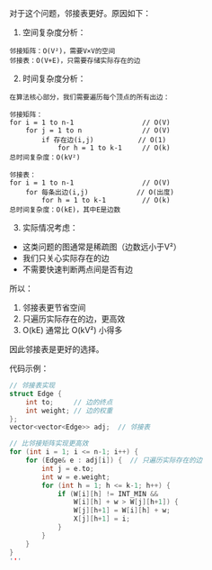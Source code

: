 对于这个问题，邻接表更好。原因如下：

1. 空间复杂度分析：
```
邻接矩阵：O(V²)，需要V×V的空间
邻接表：O(V+E)，只需要存储实际存在的边
```

2. 时间复杂度分析：
```
在算法核心部分，我们需要遍历每个顶点的所有出边：

邻接矩阵：
for i = 1 to n-1                 // O(V)
    for j = 1 to n               // O(V)
        if 存在边(i,j)           // O(1)
            for h = 1 to k-1     // O(k)
总时间复杂度：O(kV²)

邻接表：
for i = 1 to n-1                 // O(V)
    for 每条出边(i,j)            // O(出度)
        for h = 1 to k-1         // O(k)
总时间复杂度：O(kE)，其中E是边数
```

3. 实际情况考虑：
- 这类问题的图通常是稀疏图（边数远小于V²）
- 我们只关心实际存在的边
- 不需要快速判断两点间是否有边

所以：
1. 邻接表更节省空间
2. 只遍历实际存在的边，更高效
3. O(kE) 通常比 O(kV²) 小得多

因此邻接表是更好的选择。

代码示例：
```cpp
// 邻接表实现
struct Edge {
    int to;     // 边的终点
    int weight; // 边的权重
};
vector<vector<Edge>> adj;  // 邻接表

// 比邻接矩阵实现更高效
for (int i = 1; i <= n-1; i++) {
    for (Edge& e : adj[i]) {  // 只遍历实际存在的边
        int j = e.to;
        int w = e.weight;
        for (int h = 1; h <= k-1; h++) {
            if (W[i][h] != INT_MIN && 
                W[i][h] + w > W[j][h+1]) {
                W[j][h+1] = W[i][h] + w;
                X[j][h+1] = i;
            }
        }
    }
}
'''